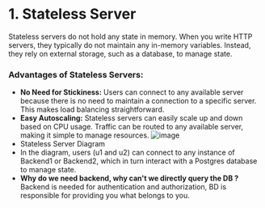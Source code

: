 # 1. Stateless Server
Stateless servers do not hold any state in memory. When you write HTTP servers, they typically do not maintain any in-memory variables. Instead, they rely on external storage, such as a database, to manage state.
### Advantages of Stateless Servers:
- **No Need for Stickiness:** Users can connect to any available server because there is no need to maintain a connection to a specific server. This makes load balancing straightforward.
- **Easy Autoscaling:** Stateless servers can easily scale up and down based on CPU usage. Traffic can be routed to any available server, making it simple to manage resources.
![image](https://github.com/user-attachments/assets/0cc2dd65-cac3-4c67-aba4-83041eb47145)
- Stateless Server Diagram
- In the diagram, users (u1 and u2) can connect to any instance of Backend1 or Backend2, which in turn interact with a Postgres database to manage state.
- **Why do we need backend, why can't we directly query the DB ?**
  Backend is needed for authentication and authorization, BD is responsible for providing you what belongs to you.


